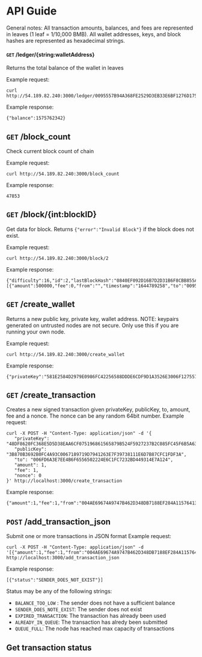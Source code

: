 # API Guide
General notes:
All transaction amounts, balances, and fees are represented in leaves (1 leaf = 1/10,000 BMB).
All wallet addresses, keys, and block hashes are represented as hexadecimal strings.

#### `GET` /ledger/{string:walletAddress}
Returns the total balance of the wallet in leaves 

Example request:

```
curl http://54.189.82.240:3000/ledger/0095557B94A368FE2529D3EB33E6BF1276D175D27A4E876249
```

Example response:
```
{"balance":1575762342}
```


## `GET` /block_count
Check current block count of chain

Example request:
```
curl http://54.189.82.240:3000/block_count
```

Example response:
```
47853
```

## `GET` /block/{int:blockID}
Get data for block. Returns `{"error":"Invalid Block"}` if the block does not exist.

Example request:
```
curl http://54.189.82.240:3000/block/2
```

Example response:
```
{"difficulty":16,"id":2,"lastBlockHash":"0840EF092D16B7D2D31B6F8CBB855ACF36D73F5778A430B0CEDB93A6E33AF750","merkleRoot":"B5AE82BE0642683888036206CA0F936AA281E755A8425C659F798F46A45699BD","nonce":"D62F3BC7CA5DF50712A823D4002F2F2B0F480E7A804721DF4B31303B474644A2","timestamp":"1644789258","transactions":[{"amount":500000,"fee":0,"from":"","timestamp":"1644789258","to":"0095557B94A368FE2529D3EB33E6BF1276D175D27A4E876249"}]}
```

## `GET` /create_wallet
Returns a new public key, private key, wallet address. NOTE: keypairs generated on untrusted nodes are not secure. Only use this if you are running your own node.

Example request:
```
curl http://54.189.82.240:3000/create_wallet
```

Example response:
```
{"privateKey":"581E2584D2979E0986FC42256588DDDE6CDF9D1A3526E3006F127557DF14EE4DFBCBAE1A08997F3B140A927505255647D4856639971EF879AAEB991BF11C98BE","publicKey":"0010F5BDAA6DEC4539E388C615C76B78F9A8ECD1F71C8EAAA92120329B2B41E5","wallet":"000B8FBE2F3B8C5C579EE1F11C64ABDB4EC020BF5ACDC45718"}
```

## `GET` /create_transaction
Creates a new signed transaction given privateKey, publicKey, to, amount, fee and a nonce. The nonce can be any random 64bit number.
Example request:
```
curl -X POST -H "Content-Type: application/json" -d '{
   "privateKey": "48DF8620FC368E5D5D38EAA6CF075196861565879B524F5927237B2C085FC45F6B5A635A11B1EAB863C27DFFCB167886C85AC11E882789FC4D110C9904FE14E3",
   "publicKey": "3B870B3692B0FC4A93C0067189719D7941263E7F39738111E6D7B87CFC1FDF3A",
   "to": "006FD6A3E7EE4B6F6556502224E6C1FC7232BD449314E7A124",
   "amount": 1,
   "fee": 1,
   "nonce": 0
}' http://localhost:3000/create_transaction

```

Example response:
```
{"amount":1,"fee":1,"from":"004AE69674A9747B462D348DB7188EF284A1157641335B2D1B","signature":"CF96C47A81A77CCC4916BD5BBD31FB1229988459A63FAC66B7E9463A17FFC0C88C607BB6F7979E7B1D60B19764BED229684521CEB3DC5E334FB7C8663E49C00F","signingKey":"3B870B3692B0FC4A93C0067189719D7941263E7F39738111E6D7B87CFC1FDF3A","timestamp":"0","to":"006FD6A3E7EE4B6F6556502224E6C1FC7232BD449314E7A124"}
```

## `POST` /add_transaction_json 
Submit one or more transactions in JSON format
Example request:
```
curl -X POST -H "Content-Type: application/json" -d  '[{"amount":1,"fee":1,"from":"004AE69674A9747B462D348DB7188EF284A1157641335B2D1B","signature":"CF96C47A81A77CCC4916BD5BBD31FB1229988459A63FAC66B7E9463A17FFC0C88C607BB6F7979E7B1D60B19764BED229684521CEB3DC5E334FB7C8663E49C00F","signingKey":"3B870B3692B0FC4A93C0067189719D7941263E7F39738111E6D7B87CFC1FDF3A","timestamp":"0","to":"006FD6A3E7EE4B6F6556502224E6C1FC7232BD449314E7A124"}]' http://localhost:3000/add_transaction_json
```

Example response:
```
[{"status":"SENDER_DOES_NOT_EXIST"}]
```

Status may be any of the following strings:
* `BALANCE_TOO_LOW` : The sender does not have a sufficient balance
* `SENDER_DOES_NOTE_EXIST`: The sender does not exist
* `EXPIRED_TRANSACTION`: The transaction has already been used
* `ALREADY_IN_QUEUE`: The transaction has alredy been submitted
* `QUEUE_FULL`: The node has reached max capacity of transactions


## Get transaction status
